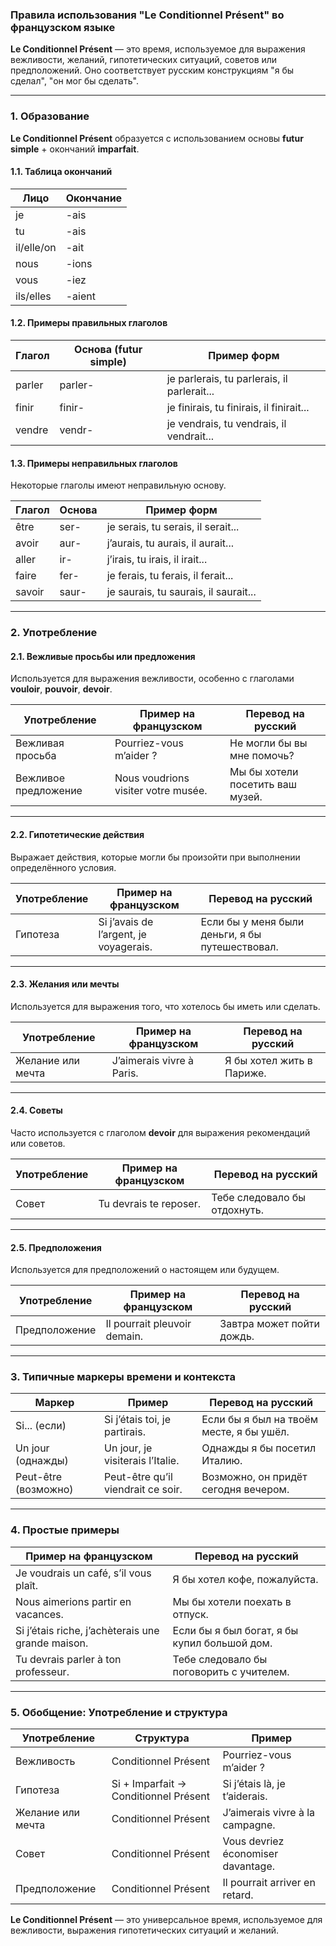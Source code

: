 ### **Правила использования "Le Conditionnel Présent" во французском языке**

**Le Conditionnel Présent** — это время, используемое для выражения вежливости, желаний, гипотетических ситуаций, советов или предположений. Оно соответствует русским конструкциям "я бы сделал", "он мог бы сделать".

---

### **1. Образование**

**Le Conditionnel Présent** образуется с использованием основы **futur simple** + окончаний **imparfait**.

#### **1.1. Таблица окончаний**

| Лицо           | Окончание |
|-----------------|-----------|
| je             | -ais      |
| tu             | -ais      |
| il/elle/on     | -ait      |
| nous           | -ions     |
| vous           | -iez      |
| ils/elles      | -aient    |

#### **1.2. Примеры правильных глаголов**

| Глагол         | Основа (futur simple) | Пример форм |
|----------------|-----------------------|-------------|
| parler         | parler-               | je parlerais, tu parlerais, il parlerait... |
| finir          | finir-                | je finirais, tu finirais, il finirait...   |
| vendre         | vendr-                | je vendrais, tu vendrais, il vendrait...   |

#### **1.3. Примеры неправильных глаголов**

Некоторые глаголы имеют неправильную основу.  

| Глагол         | Основа          | Пример форм                          |
|----------------|-----------------|--------------------------------------|
| être           | ser-            | je serais, tu serais, il serait...  |
| avoir          | aur-            | j’aurais, tu aurais, il aurait...   |
| aller          | ir-             | j’irais, tu irais, il irait...      |
| faire          | fer-            | je ferais, tu ferais, il ferait...  |
| savoir         | saur-           | je saurais, tu saurais, il saurait...|

---

### **2. Употребление**

#### **2.1. Вежливые просьбы или предложения**

Используется для выражения вежливости, особенно с глаголами **vouloir**, **pouvoir**, **devoir**.

| Употребление       | Пример на французском                | Перевод на русский                  |
|--------------------|--------------------------------------|--------------------------------------|
| Вежливая просьба   | Pourriez-vous m’aider ?             | Не могли бы вы мне помочь?          |
| Вежливое предложение | Nous voudrions visiter votre musée. | Мы бы хотели посетить ваш музей.    |

---

#### **2.2. Гипотетические действия**

Выражает действия, которые могли бы произойти при выполнении определённого условия.

| Употребление             | Пример на французском                            | Перевод на русский                     |
|--------------------------|------------------------------------------------|-----------------------------------------|
| Гипотеза                 | Si j’avais de l’argent, je voyagerais.         | Если бы у меня были деньги, я бы путешествовал. |

---

#### **2.3. Желания или мечты**

Используется для выражения того, что хотелось бы иметь или сделать.

| Употребление       | Пример на французском           | Перевод на русский              |
|--------------------|---------------------------------|----------------------------------|
| Желание или мечта  | J’aimerais vivre à Paris.       | Я бы хотел жить в Париже.       |

---

#### **2.4. Советы**

Часто используется с глаголом **devoir** для выражения рекомендаций или советов.

| Употребление       | Пример на французском           | Перевод на русский              |
|--------------------|---------------------------------|----------------------------------|
| Совет              | Tu devrais te reposer.         | Тебе следовало бы отдохнуть.    |

---

#### **2.5. Предположения**

Используется для предположений о настоящем или будущем.

| Употребление       | Пример на французском           | Перевод на русский              |
|--------------------|---------------------------------|----------------------------------|
| Предположение      | Il pourrait pleuvoir demain.   | Завтра может пойти дождь.       |

---

### **3. Типичные маркеры времени и контекста**

| Маркер            | Пример                          | Перевод на русский              |
|--------------------|---------------------------------|----------------------------------|
| Si... (если)       | Si j’étais toi, je partirais.  | Если бы я был на твоём месте, я бы ушёл. |
| Un jour (однажды)  | Un jour, je visiterais l’Italie. | Однажды я бы посетил Италию.    |
| Peut-être (возможно) | Peut-être qu’il viendrait ce soir. | Возможно, он придёт сегодня вечером. |

---

### **4. Простые примеры**

| Пример на французском               | Перевод на русский                  |
|-------------------------------------|--------------------------------------|
| Je voudrais un café, s’il vous plaît. | Я бы хотел кофе, пожалуйста.        |
| Nous aimerions partir en vacances.  | Мы бы хотели поехать в отпуск.      |
| Si j’étais riche, j’achèterais une grande maison. | Если бы я был богат, я бы купил большой дом. |
| Tu devrais parler à ton professeur. | Тебе следовало бы поговорить с учителем. |

---

### **5. Обобщение: Употребление и структура**

| Употребление          | Структура                        | Пример                                   |
|-----------------------|----------------------------------|-----------------------------------------|
| Вежливость           | Conditionnel Présent            | Pourriez-vous m’aider ?                |
| Гипотеза             | Si + Imparfait → Conditionnel Présent | Si j’étais là, je t’aiderais.         |
| Желание или мечта     | Conditionnel Présent            | J’aimerais vivre à la campagne.        |
| Совет                | Conditionnel Présent            | Vous devriez économiser davantage.     |
| Предположение         | Conditionnel Présent            | Il pourrait arriver en retard.         |

**Le Conditionnel Présent** — это универсальное время, используемое для вежливости, выражения гипотетических ситуаций и желаний.